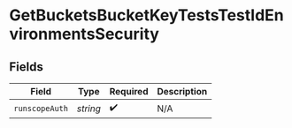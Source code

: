 # GetBucketsBucketKeyTestsTestIdEnvironmentsSecurity


## Fields

| Field              | Type               | Required           | Description        |
| ------------------ | ------------------ | ------------------ | ------------------ |
| `runscopeAuth`     | *string*           | :heavy_check_mark: | N/A                |